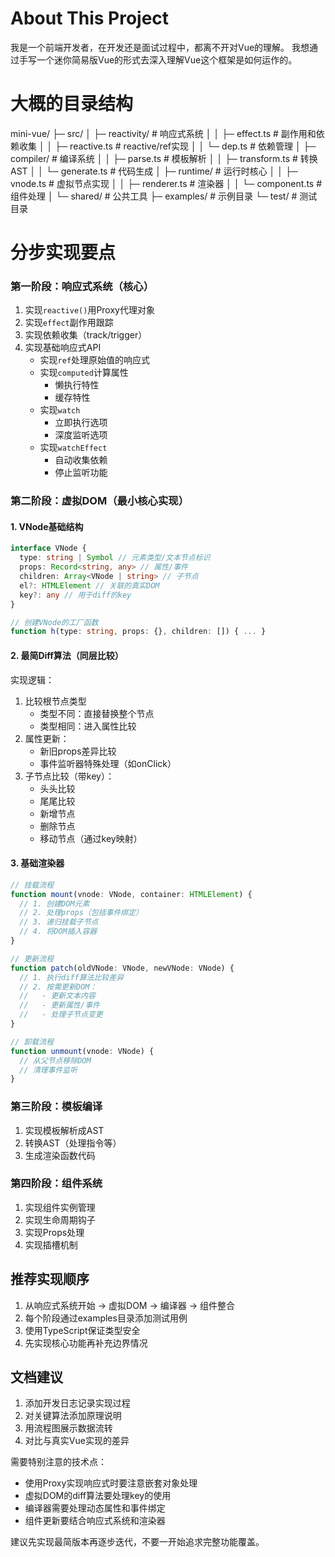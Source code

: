 # About This Project

我是一个前端开发者，在开发还是面试过程中，都离不开对Vue的理解。
我想通过手写一个迷你简易版Vue的形式去深入理解Vue这个框架是如何运作的。

# 大概的目录结构
mini-vue/
├─ src/
│ ├─ reactivity/ # 响应式系统
│ │ ├─ effect.ts # 副作用和依赖收集
│ │ ├─ reactive.ts # reactive/ref实现
│ │ └─ dep.ts # 依赖管理
│ ├─ compiler/ # 编译系统
│ │ ├─ parse.ts # 模板解析
│ │ ├─ transform.ts # 转换AST
│ │ └─ generate.ts # 代码生成
│ ├─ runtime/ # 运行时核心
│ │ ├─ vnode.ts # 虚拟节点实现
│ │ ├─ renderer.ts # 渲染器
│ │ └─ component.ts # 组件处理
│ └─ shared/ # 公共工具
├─ examples/ # 示例目录
└─ test/ # 测试目录

# 分步实现要点
### 第一阶段：响应式系统（核心）
1. 实现`reactive()`用Proxy代理对象
2. 实现`effect`副作用跟踪
3. 实现依赖收集（track/trigger）
4. 实现基础响应式API
   - 实现`ref`处理原始值的响应式
   - 实现`computed`计算属性
     - 懒执行特性
     - 缓存特性
   - 实现`watch`
     - 立即执行选项
     - 深度监听选项
   - 实现`watchEffect`
     - 自动收集依赖
     - 停止监听功能

### 第二阶段：虚拟DOM（最小核心实现）

#### 1. VNode基础结构
```typescript
interface VNode {
  type: string | Symbol // 元素类型/文本节点标识
  props: Record<string, any> // 属性/事件
  children: Array<VNode | string> // 子节点
  el?: HTMLElement // 关联的真实DOM
  key?: any // 用于diff的key
}

// 创建VNode的工厂函数
function h(type: string, props: {}, children: []) { ... }
```

#### 2. 最简Diff算法（同层比较）
实现逻辑：
1. 比较根节点类型
   - 类型不同：直接替换整个节点
   - 类型相同：进入属性比较
2. 属性更新：
   - 新旧props差异比较
   - 事件监听器特殊处理（如onClick）
3. 子节点比较（带key）：
   - 头头比较
   - 尾尾比较
   - 新增节点
   - 删除节点
   - 移动节点（通过key映射）

#### 3. 基础渲染器
```typescript
// 挂载流程
function mount(vnode: VNode, container: HTMLElement) {
  // 1. 创建DOM元素
  // 2. 处理props（包括事件绑定）
  // 3. 递归挂载子节点
  // 4. 将DOM插入容器
}

// 更新流程
function patch(oldVNode: VNode, newVNode: VNode) {
  // 1. 执行diff算法比较差异
  // 2. 按需更新DOM：
  //   - 更新文本内容
  //   - 更新属性/事件
  //   - 处理子节点变更
}

// 卸载流程
function unmount(vnode: VNode) {
  // 从父节点移除DOM
  // 清理事件监听
}
```

### 第三阶段：模板编译
1. 实现模板解析成AST
2. 转换AST（处理指令等）
3. 生成渲染函数代码

### 第四阶段：组件系统
1. 实现组件实例管理
2. 实现生命周期钩子
3. 实现Props处理
4. 实现插槽机制

## 推荐实现顺序
1. 从响应式系统开始 → 虚拟DOM → 编译器 → 组件整合
2. 每个阶段通过examples目录添加测试用例
3. 使用TypeScript保证类型安全
4. 先实现核心功能再补充边界情况

## 文档建议
1. 添加开发日志记录实现过程
2. 对关键算法添加原理说明
3. 用流程图展示数据流转
4. 对比与真实Vue实现的差异

需要特别注意的技术点：
- 使用Proxy实现响应式时要注意嵌套对象处理
- 虚拟DOM的diff算法要处理key的使用
- 编译器需要处理动态属性和事件绑定
- 组件更新要结合响应式系统和渲染器

建议先实现最简版本再逐步迭代，不要一开始追求完整功能覆盖。